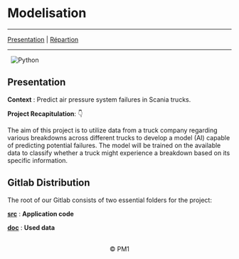 # Modelisation

---
[Presentation](#presentation) | [Répartion](#gitlab-distribution)

---

&nbsp; ![Python](https://img.shields.io/badge/Python-3776AB.svg?style=for-the-badge&logo=Python&logoColor=white)


</div>

## Presentation

**Context** : Predict air pressure system failures in Scania trucks.

**Project Recapitulation**: 👇

The aim of this project is to utilize data from a truck company regarding various breakdowns across different trucks to develop a model (AI) capable of predicting potential failures. The model will be trained on the available data to classify whether a truck might experience a breakdown based on its specific information.

## Gitlab Distribution

The root of our Gitlab consists of two essential folders for the project:

[**src**](src) : **Application code**

[**doc**](data) : **Used data**

</br>

<div align = center>
© PM1
</div>
